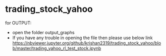 # trading_stock_yahoo
for OUTPUT:
  * open the folder output_graphs
 * If you have any trouble in opening the file then please use below link
https://nbviewer.jupyter.org/github/krishan2319/trading_stock_yahoo/blob/master/trading_yahoo_rl_test_stock.ipynb
